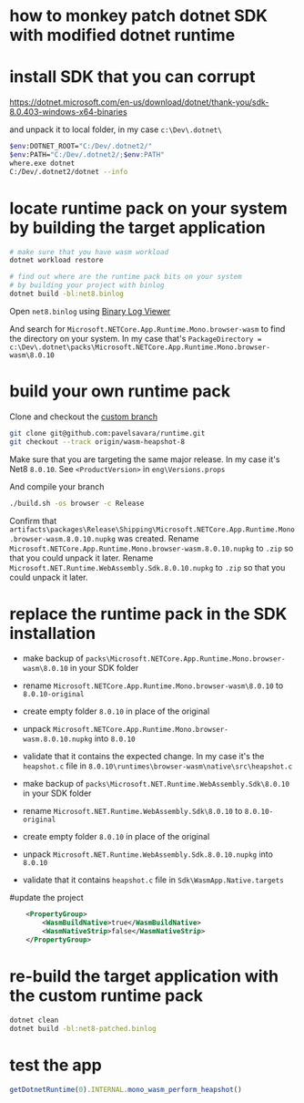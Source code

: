 # how to monkey patch dotnet SDK with modified dotnet runtime

# install SDK that you can corrupt

https://dotnet.microsoft.com/en-us/download/dotnet/thank-you/sdk-8.0.403-windows-x64-binaries

and unpack it to local folder, in my case `c:\Dev\.dotnet\`

```sh
$env:DOTNET_ROOT="C:/Dev/.dotnet2/"
$env:PATH="C:/Dev/.dotnet2/;$env:PATH"
where.exe dotnet
C:/Dev/.dotnet2/dotnet --info
```

# locate runtime pack on your system by building the target application

```sh
# make sure that you have wasm workload
dotnet workload restore

# find out where are the runtime pack bits on your system
# by building your project with binlog
dotnet build -bl:net8.binlog
```

Open `net8.binlog` using [Binary Log Viewer](https://msbuildlog.com/)

And search for `Microsoft.NETCore.App.Runtime.Mono.browser-wasm` to find the directory on your system.
In my case that's `PackageDirectory = c:\Dev\.dotnet\packs\Microsoft.NETCore.App.Runtime.Mono.browser-wasm\8.0.10`

# build your own runtime pack

Clone and checkout the [custom branch](https://github.com/dotnet/runtime/compare/release/8.0-staging...pavelsavara:runtime:wasm-heapshot-8?expand=1)
```sh
git clone git@github.com:pavelsavara/runtime.git
git checkout --track origin/wasm-heapshot-8
```

Make sure that you are targeting the same major release. In my case it's Net8 `8.0.10`.
See `<ProductVersion>` in `eng\Versions.props` 

And compile your branch
```sh
./build.sh -os browser -c Release
```

Confirm that `artifacts\packages\Release\Shipping\Microsoft.NETCore.App.Runtime.Mono.browser-wasm.8.0.10.nupkg` was created.
Rename `Microsoft.NETCore.App.Runtime.Mono.browser-wasm.8.0.10.nupkg` to `.zip` so that you could unpack it later.
Rename `Microsoft.NET.Runtime.WebAssembly.Sdk.8.0.10.nupkg` to `.zip` so that you could unpack it later.

# replace the runtime pack in the SDK installation

- make backup of `packs\Microsoft.NETCore.App.Runtime.Mono.browser-wasm\8.0.10` in your SDK folder
- rename `Microsoft.NETCore.App.Runtime.Mono.browser-wasm\8.0.10` to `8.0.10-original`
- create empty folder `8.0.10` in place of the original
- unpack `Microsoft.NETCore.App.Runtime.Mono.browser-wasm.8.0.10.nupkg` into `8.0.10`
- validate that it contains the expected change. In my case it's the `heapshot.c` file in `8.0.10\runtimes\browser-wasm\native\src\heapshot.c`

- make backup of `packs\Microsoft.NET.Runtime.WebAssembly.Sdk\8.0.10` in your SDK folder
- rename `Microsoft.NET.Runtime.WebAssembly.Sdk\8.0.10` to `8.0.10-original`
- create empty folder `8.0.10` in place of the original
- unpack `Microsoft.NET.Runtime.WebAssembly.Sdk.8.0.10.nupkg` into `8.0.10`
- validate that it contains `heapshot.c` file in `Sdk\WasmApp.Native.targets`

#update the project
```xml
    <PropertyGroup>
        <WasmBuildNative>true</WasmBuildNative>
        <WasmNativeStrip>false</WasmNativeStrip>
    </PropertyGroup>
```

# re-build the target application with the custom runtime pack
```sh
dotnet clean
dotnet build -bl:net8-patched.binlog
```

# test the app
```js
getDotnetRuntime(0).INTERNAL.mono_wasm_perform_heapshot()
```

